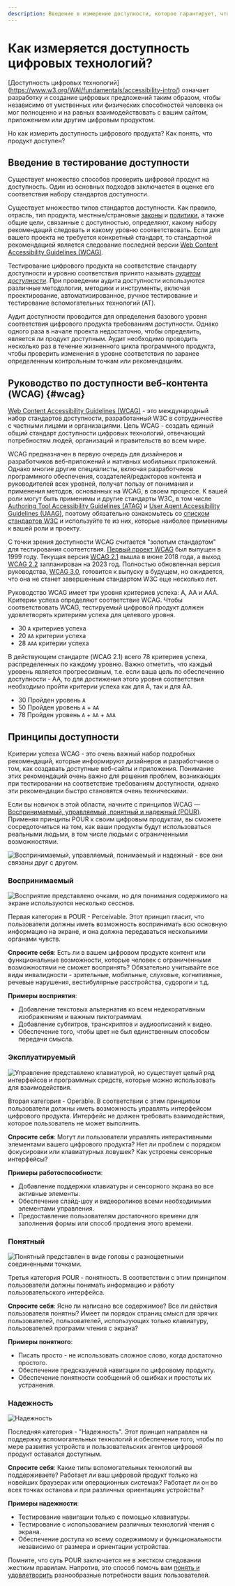 ```yaml
---
description: Введение в измерение доступности, которое гарантирует, что все, включая людей с ограниченными возможностями, смогут полноценно и на равных взаимодействовать с вашим сайтом.
---
```


# Как измеряется доступность цифровых технологий?

[Доступность цифровых технологий] (https://www.w3.org/WAI/fundamentals/accessibility-intro/) означает разработку и создание цифровых предложений таким образом, чтобы независимо от умственных или физических способностей человека он мог полноценно и на равных взаимодействовать с вашим сайтом, приложением или другим цифровым продуктом.

Но как измерить доступность цифрового продукта? Как понять, что продукт доступен?

## Введение в тестирование доступности

Существует множество способов проверить цифровой продукт на доступность. Один из основных подходов заключается в оценке его соответствия набору стандартов доступности.

Существует множество типов стандартов доступности. Как правило, отрасль, тип продукта, местные/страновые [законы](https://www.3playmedia.com/blog/major-accessibility-laws/) и [политики](https://www.w3.org/WAI/policies/), а также общие цели, связанные с доступностью, определяют, какому набору рекомендаций следовать и какому уровню соответствовать. Если для вашего проекта не требуется конкретный стандарт, то стандартной рекомендацией является следование последней версии [Web Content Accessibility Guidelines (WCAG)](#wcag).

Тестирование цифрового продукта на соответствие стандарту доступности и уровню соответствия принято называть _[аудитом доступности](https://www.w3.org/WAI/test-evaluate/)_. При проведении аудита доступности используются различные методологии, методики и инструменты, включая проектирование, автоматизированное, ручное тестирование и тестирование вспомогательных технологий (AT).

Аудит доступности проводится для определения базового уровня соответствия цифрового продукта требованиям доступности. Однако одного раза в начале проекта недостаточно, чтобы определить, является ли продукт доступным. Аудит необходимо проводить несколько раз в течение жизненного цикла программного продукта, чтобы проверить изменения в уровне соответствия по заранее определенным контрольным точкам или рекомендациям.

## Руководство по доступности веб-контента (WCAG) {#wcag}

[Web Content Accessibility Guidelines (WCAG)](https://www.w3.org/WAI/standards-guidelines/wcag/) - это международный набор стандартов доступности, разработанный W3C в сотрудничестве с частными лицами и организациями. Цель WCAG - создать единый общий стандарт доступности цифровых технологий, отвечающий потребностям людей, организаций и правительств во всем мире.

WCAG предназначен в первую очередь для дизайнеров и разработчиков веб-приложений и нативных мобильных приложений. Однако многие другие специалисты, включая разработчиков программного обеспечения, создателей/редакторов контента и руководителей всех уровней, получат пользу от понимания и применения методов, основанных на WCAG, в своем процессе. К вашей роли могут быть применимы и другие стандарты W3C, в том числе [Authoring Tool Accessibility Guidelines (ATAG)](https://www.w3.org/WAI/standards-guidelines/atag/) и [User Agent Accessibility Guidelines (UAAG)](https://www.w3.org/WAI/standards-guidelines/uaag/), поэтому обязательно ознакомьтесь со [списком стандартов W3C](https://www.w3.org/standards/) и используйте те из них, которые наиболее применимы к вашей роли и проекту.

С точки зрения доступности WCAG считается "золотым стандартом" для тестирования соответствия. [Первый проект WCAG](https://www.w3.org/TR/WAI-WEBCONTENT/) был выпущен в 1999 году. Текущая версия [WCAG 2.1](https://www.w3.org/TR/WCAG21/) вышла в июне 2018 года, а выход [WCAG 2.2](https://www.w3.org/TR/WCAG22/) запланирован на 2023 год. Полностью обновленная версия руководства, [WCAG 3.0](https://www.w3.org/WAI/standards-guidelines/wcag/wcag3-intro/), готовится к выпуску в будущем, но ожидается, что она не станет завершенным стандартом W3C еще несколько лет.

Руководство WCAG имеет три уровня критериев успеха: A, AA и AAA. Критерии успеха определяют соответствие WCAG. Чтобы соответствовать WCAG, тестируемый цифровой продукт должен удовлетворять критериям успеха для целевого уровня.

-   30 `A` критериев успеха
-   20 `АА` критерии успеха
-   28 `ААА` критерии успеха

В действующем стандарте (WCAG 2.1) всего 78 критериев успеха, распределенных по каждому уровню. Важно отметить, что каждый уровень является прогрессивным, т.е. если ваша цель по обеспечению доступности - AA, то для достижения этого уровня соответствия необходимо пройти критерии успеха как для A, так и для AA.

-   30 Пройден уровень `A`
-   50 Пройден уровень `A` + `AA`
-   78 Пройден уровень `A` + `AA` + `AAA`

## Принципы доступности

Критерии успеха WCAG - это очень важный набор подробных рекомендаций, которые информируют дизайнеров и разработчиков о том, как создавать доступные веб-сайты и приложения. Понимание этих рекомендаций очень важно для решения проблем, возникающих при тестировании на соответствие требованиям доступности, однако эти рекомендации быстро становятся очень техническими.

Если вы новичок в этой области, начните с принципов WCAG &mdash; [Воспринимаемый, управляемый, понятный и надежный (POUR)](https://www.w3.org/WAI/fundamentals/accessibility-principles/). Применяя принципы POUR к своим цифровым продуктам, вы сможете сосредоточиться на том, как ваши продукты будут использоваться реальными людьми, в том числе людьми с ограниченными возможностями.

![Воспринимаемый, управляемый, понимаемый и надежный - все они связаны друг с другом.](measure-1.png)

### Воспринимаемый

![Восприятие представлено очками, но для понимания содержимого на экране используются несколько сесснов.](measure-2.png)

Первая категория в POUR - Perceivable. Этот принцип гласит, что пользователи должны иметь возможность воспринимать всю основную информацию на экране, и она должна передаваться несколькими органами чувств.

**Спросите себя**: Есть ли в вашем цифровом продукте контент или функциональные возможности, которые человек с ограниченными возможностями не сможет воспринять? Обязательно учитывайте все виды инвалидности - зрительные, мобильные, слуховые, когнитивные, речевые нарушения, вестибулярные расстройства, судороги и т.д.

**Примеры восприятия**:

-   Добавление текстовых альтернатив ко всем недекоративным изображениям и важным пиктограммам.
-   Добавление субтитров, транскриптов и аудиоописаний к видео.
-   Обеспечение того, чтобы цвет не был единственным способом передачи смысла.

### Эксплуатируемый

![Управление представлено клавиатурой, но существует целый ряд интерфейсов и программных средств, которые можно использовать для взаимодействия.](measure-3.png)

Вторая категория - Operable. В соответствии с этим принципом пользователи должны иметь возможность управлять интерфейсом цифрового продукта. Интерфейс не должен требовать взаимодействия, которое пользователь не может выполнить.

**Спросите себя**: Могут ли пользователи управлять интерактивными элементами вашего цифрового продукта? Нет ли проблем с порядком фокусировки или клавиатурных ловушек? Как устроены сенсорные интерфейсы?

**Примеры работоспособности**:

-   Добавление поддержки клавиатуры и сенсорного экрана во все активные элементы.
-   Обеспечение слайд-шоу и видеороликов всеми необходимыми элементами управления.
-   Предоставление пользователям достаточного времени для заполнения формы или способ продления этого времени.

### Понятный

![Понятный представлен в виде головы с разноцветными соединенными точками.](measure-4.png)

Третья категория POUR - понятность. В соответствии с этим принципом пользователи должны понимать информацию и работу пользовательского интерфейса.

**Спросите себя**: Ясно ли написано все содержимое? Все ли действия пользователя понятны? Имеет ли порядок страниц смысл для зрячих пользователей, пользователей, использующих только клавиатуру, пользователей программ чтения с экрана?

**Примеры понятного**:

-   Писать просто - не использовать сложное слово, когда достаточно простого.
-   Обеспечение предсказуемой навигации по цифровому продукту.
-   Обеспечение понятности сообщений об ошибках и простоты их устранения.

### Надежность

![Надежность](measure-5.png)

Последняя категория - "Надежность". Этот принцип направлен на поддержку вспомогательных технологий и обеспечение того, чтобы по мере развития устройств и пользовательских агентов цифровой продукт оставался доступным.

**Спросите себя**: Какие типы вспомогательных технологий вы поддерживаете? Работает ли ваш цифровой продукт только на новейших браузерах или операционных системах? Работает ли он во всех точках останова и при различных ориентациях устройства?

**Примеры надежности**:

-   Тестирование навигации только с помощью клавиатуры.
-   Тестирование с использованием различных технологий чтения с экрана.
-   Обеспечение доступа ко всему содержимому и функциональности независимо от размера и ориентации устройства.

Помните, что суть POUR заключается не в жестком следовании жестким правилам. Напротив, это способ помочь вам [понять и удовлетворить](https://alistapart.com/article/getting-to-the-heart-of-digital-accessibility/) разнообразные потребности ваших пользователей.
